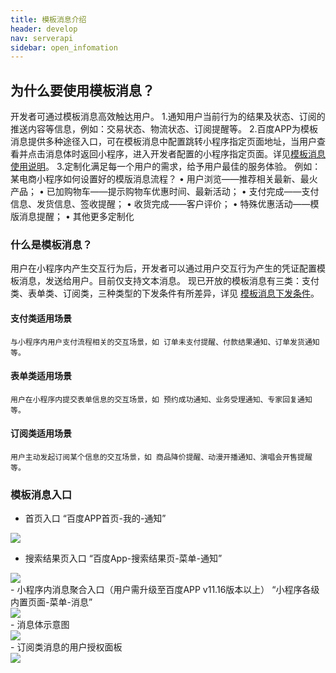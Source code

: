 ```yaml
---
title: 模板消息介绍
header: develop
nav: serverapi
sidebar: open_infomation
---
```


## 为什么要使用模板消息？
开发者可通过模板消息高效触达用户。
1.通知用户当前行为的结果及状态、订阅的推送内容等信息，例如：交易状态、物流状态、订阅提醒等。
2.百度APP为模板消息提供多种途径入口，可在模板消息中配置跳转小程序指定页面地址，当用户查看并点击消息体时返回小程序，进入开发者配置的小程序指定页面。详见[模板消息使用说明](https://smartprogram.baidu.com/docs/develop/serverapi/useintroduction/)。
3.定制化满足每一个用户的需求，给予用户最佳的服务体验。
例如：某电商小程序如何设置好的模版消息流程？
•	用户浏览——推荐相关最新、最火产品；
•	已加购物车——提示购物车优惠时间、最新活动；
•	支付完成——支付信息、发货信息、签收提醒；
•	收货完成——客户评价；
•	特殊优惠活动——模版消息提醒；
•	其他更多定制化


### 什么是模板消息？
用户在小程序内产生交互行为后，开发者可以通过用户交互行为产生的凭证配置模板消息，发送给用户。目前仅支持文本消息。
现已开放的模板消息有三类：支付类、表单类、订阅类，三种类型的下发条件有所差异，详见
[模板消息下发条件](https://smartprogram.baidu.com/docs/develop/serverapi/sendintroduction/)。

#### 支付类适用场景
```
与小程序内用户支付流程相关的交互场景，如 订单未支付提醒、付款结果通知、订单发货通知 等。
```
#### 表单类适用场景
```
用户在小程序内提交表单信息的交互场景，如 预约成功通知、业务受理通知、专家回复通知 等。
```
#### 订阅类适用场景
```
用户主动发起订阅某个信息的交互场景，如 商品降价提醒、动漫开播通知、演唱会开售提醒 等。
```

### 模板消息入口

- 首页入口
“百度APP首页-我的-通知”
<div class="m-doc-custom-examples">
	<div class="m-doc-custom-examples-correct">
		<img src="../../../img/api/information/1.jpg">
		<!-- <p class="m-doc-custom-examples-title">正确</p><p class="m-doc-custom-examples-text">内容左右边距应至少34px(17pt)。</p> -->
	</div>
	<div class="m-doc-custom-examples-error ">
		<img src=" ">
		<!-- <p class="m-doc-custom-examples-title">错误</p><p class="m-doc-custom-examples-text">边距过宽，页面元素过于集中。</p> -->
	</div>
</div>

 

- 搜索结果页入口
“百度App-搜索结果页-菜单-通知”
<div class="m-doc-custom-examples">
	<div class="m-doc-custom-examples-correct">
		<img src="../../../img/api/information/2.jpg">
		<!-- <p class="m-doc-custom-examples-title">正确</p><p class="m-doc-custom-examples-text">内容左右边距应至少34px(17pt)。</p> -->
	</div>
	<div class="m-doc-custom-examples-error ">
		<img src=" ">
		<!-- <p class="m-doc-custom-examples-title">错误</p><p class="m-doc-custom-examples-text">边距过宽，页面元素过于集中。</p> -->
	</div>
</div>
- 小程序内消息聚合入口（用户需升级至百度APP v11.16版本以上）
“小程序各级内置页面-菜单-消息”
<div class="m-doc-custom-examples">
	<div class="m-doc-custom-examples-correct">
		<img src="../../../img/api/information/3.jpg">
		<!-- <p class="m-doc-custom-examples-title">正确</p><p class="m-doc-custom-examples-text">内容左右边距应至少34px(17pt)。</p> -->
	</div>
	<div class="m-doc-custom-examples-error ">
		<img src=" ">
		<!-- <p class="m-doc-custom-examples-title">错误</p><p class="m-doc-custom-examples-text">边距过宽，页面元素过于集中。</p> -->
	</div>
</div>
- 消息体示意图
<div class="m-doc-custom-examples">
	<div class="m-doc-custom-examples-correct">
		<img src="../../../img/api/information/4.jpg">
		<!-- <p class="m-doc-custom-examples-title">正确</p><p class="m-doc-custom-examples-text">内容左右边距应至少34px(17pt)。</p> -->
	</div>
	<div class="m-doc-custom-examples-error ">
		<img src=" ">
		<!-- <p class="m-doc-custom-examples-title">错误</p><p class="m-doc-custom-examples-text">边距过宽，页面元素过于集中。</p> -->
	</div>
</div>
- 订阅类消息的用户授权面板
<div class="m-doc-custom-examples">
	<div class="m-doc-custom-examples-correct">
		<img src="../../../img/api/information/5.jpg">
		<!-- <p class="m-doc-custom-examples-title">正确</p><p class="m-doc-custom-examples-text">内容左右边距应至少34px(17pt)。</p> -->
	</div>
	<div class="m-doc-custom-examples-error ">
		<img src=" ">
	</div>
	<div class="m-doc-custom-examples-error ">
		<img src=" ">
	</div>	
</div>
 


